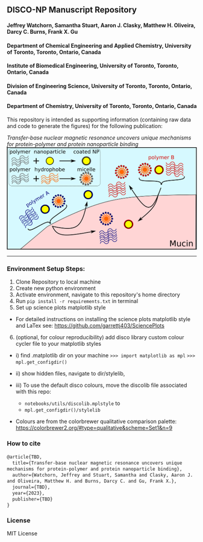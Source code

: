## DISCO-NP Manuscript Repository
#### Jeffrey Watchorn, Samantha Stuart, Aaron J. Clasky, Matthew H. Oliveira, Darcy C. Burns, Frank X. Gu
#### Department of Chemical Engineering and Applied Chemistry, University of Toronto, Toronto, Ontario, Canada
#### Institute of Biomedical Engineering, University of Toronto, Toronto, Ontario, Canada
#### Division of Engineering Science, University of Toronto, Toronto, Ontario, Canada
#### Department of Chemistry, University of Toronto, Toronto, Ontario, Canada


This repository is intended as supporting information (containing raw data and code to generate the figures) for the following publication:

*Transfer-base nuclear magnetic resonance uncovers unique mechanisms for protein-polymer and protein nanoparticle binding*
![Image](./data/misc/figure0-v4-alt-e.png)


--------
### Environment Setup Steps:
1) Clone Repository to local machine
2) Create new python environment
3) Activate environment, navigate to this repository's home directory
4) Run `pip install -r requirements.txt` in terminal
5) Set up science plots matplotlib style
* For detailed instructions on installing the science plots matplotlib style and LaTex see: https://github.com/garrettj403/SciencePlots
6) (optional, for colour reproducibility) add disco library custom colour cycler file to your matplotlib styles

* i) find .matplotlib dir on your machine
`>>> import matplotlib as mpl`
`>>> mpl.get_configdir()`
* ii) show hidden files, navigate to dir/stylelib,
* iii) To use the default disco colours, move the discolib file associated with this repo:
    * `notebooks/utils/discolib.mplstyle` to 
    * `mpl.get_configdir()/stylelib`

* Colours are from the colorbrewer qualitative comparison palette: https://colorbrewer2.org/#type=qualitative&scheme=Set1&n=9

### How to cite
```
@article{TBD,
  title={Transfer-base nuclear magnetic resonance uncovers unique mechanisms for protein-polymer and protein nanoparticle binding},
  author={Watchorn, Jeffrey and Stuart, Samantha and Clasky, Aaron J. and Oliveira, Matthew H. and Burns, Darcy C. and Gu, Frank X.},
  journal={TBD},
  year={2023},
  publisher={TBD}
}
```

### License
MIT License